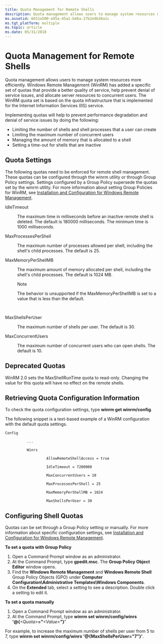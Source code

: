 ```yaml
---
title: Quota Management for Remote Shells
description: Quota management allows users to manage system resources more efficiently.
ms.assetid: 6651a500-a95a-45a1-b46a-27b2e9b36a1c
ms.tgt_platform: multiple
ms.topic: article
ms.date: 05/31/2018
---
```


# Quota Management for Remote Shells

Quota management allows users to manage system resources more efficiently. Windows Remote Management (WinRM) has added a specific set of quotas that provide a better quality of service, help prevent denial of service issues, and allocate server resources to concurrent users. The WinRM quota set is based on the quota infrastructure that is implemented for the Internet Information Services (IIS) service.

Implementing quotas will help to prevent performance degradation and denial of service issues by doing the following:

-   Limiting the number of shells and shell processes that a user can create
-   Limiting the maximum number of concurrent users
-   Managing the amount of memory that is allocated to a shell
-   Setting a time-out for shells that are inactive

## Quota Settings

The following quotas need to be enforced for remote shell management. These quotas can be configured through the winrm utility or through Group Policy settings. Settings configured by a Group Policy supersede the quotas set by the winrm utility. For more information about setting Group Policies for WinRM, see [Installation and Configuration for Windows Remote Management](installation-and-configuration-for-windows-remote-management.md).

<dl> <dt>

<span id="IdleTimeout"></span><span id="idletimeout"></span><span id="IDLETIMEOUT"></span>IdleTimeout
</dt> <dd>

The maximum time in milliseconds before an inactive remote shell is deleted. The default is 180000 milliseconds. The minimum time is 1000 milliseconds.

</dd> <dt>

<span id="MaxProcessesPerShell"></span><span id="maxprocessespershell"></span><span id="MAXPROCESSESPERSHELL"></span>MaxProcessesPerShell
</dt> <dd>

The maximum number of processes allowed per shell, including the shell's child processes. The default is 25.

</dd> <dt>

<span id="MaxMemoryPerShellMB"></span><span id="maxmemorypershellmb"></span><span id="MAXMEMORYPERSHELLMB"></span>MaxMemoryPerShellMB
</dt> <dd>

The maximum amount of memory allocated per shell, including the shell's child processes. The default is 1024 MB.

> [!Note]  
> The behavior is unsupported if the MaxMemoryPerShellMB is set to a value that is less than the default.

 

</dd> <dt>

<span id="MaxShellsPerUser"></span><span id="maxshellsperuser"></span><span id="MAXSHELLSPERUSER"></span>MaxShellsPerUser
</dt> <dd>

The maximum number of shells per user. The default is 30.

</dd> <dt>

<span id="MaxConcurrentUsers"></span><span id="maxconcurrentusers"></span><span id="MAXCONCURRENTUSERS"></span>MaxConcurrentUsers
</dt> <dd>

The maximum number of concurrent users who can open shells. The default is 10.

</dd> </dl>

## Deprecated Quotas

WinRM 2.0 sets the MaxShellRunTime quota to read-only. Changing the value for this quota will have no effect on the remote shells.

## Retrieving Quota Configuration Information

To check the quota configuration settings, type **winrm get winrm/config**.

The following snippet is a text-based example of a WinRM configuration with the default quota settings.

``` syntax
Config

          ...         

          Winrs

                   AllowRemoteShellAccess = true

                   IdleTimeout = 7200000

                   MaxConcurrentUsers = 10

                   MaxProcessesPerShell = 25

                   MaxMemoryPerShellMB = 1024

                   MaxShellsPerUser = 30
```

## Configuring Shell Quotas

Quotas can be set through a Group Policy setting or manually. For more information about specific configuration settings, see [Installation and Configuration for Windows Remote Management](installation-and-configuration-for-windows-remote-management.md).

**To set a quota with Group Policy**

1.  Open a Command Prompt window as an administrator.
2.  At the Command Prompt, type **gpedit.msc**. The **Group Policy Object Editor** window opens.
3.  Find the **Windows Remote Management** and **Windows Remote Shell** Group Policy Objects (GPO) under **Computer Configuration\\Administrative Templates\\Windows Components**.
4.  On the **Extended** tab, select a setting to see a description. Double click a setting to edit it.

**To set a quota manually**

1.  Open a Command Prompt window as an administrator.
2.  At the Command Prompt, type **winrm set winrm/config/winrs '@{***&lt;Quota&gt;***="***&lt;Value&gt;***"}'**

For example, to increase the maximum number of shells per user from 5 to 7, type **winrm set winrm/config/winrs '@{MaxShellsPerUser="7"}'**.

 

 




